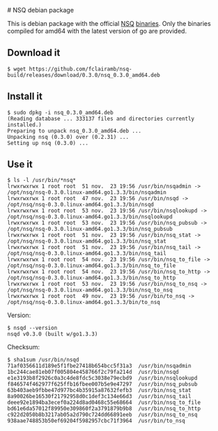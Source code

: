 # NSQ debian package

This is debian package with the official [NSQ](https://github.com/bitly/nsq) [binaries](https://github.com/bitly/nsq/releases). Only the binaries compiled for amd64 with the latest version of go are provided.

## Download it

    $ wget https://github.com/fclairamb/nsq-build/releases/download/0.3.0/nsq_0.3.0_amd64.deb


## Install it

    $ sudo dpkg -i nsq_0.3.0_amd64.deb
    (Reading database ... 333137 files and directories currently installed.)
    Preparing to unpack nsq_0.3.0_amd64.deb ...
    Unpacking nsq (0.3.0) over (0.2.31) ...
    Setting up nsq (0.3.0) ...


## Use it

    $ ls -l /usr/bin/*nsq*
    lrwxrwxrwx 1 root root  51 nov.  23 19:56 /usr/bin/nsqadmin -> /opt/nsq/nsq-0.3.0.linux-amd64.go1.3.3/bin/nsqadmin
    lrwxrwxrwx 1 root root  47 nov.  23 19:56 /usr/bin/nsqd -> /opt/nsq/nsq-0.3.0.linux-amd64.go1.3.3/bin/nsqd
    lrwxrwxrwx 1 root root  53 nov.  23 19:56 /usr/bin/nsqlookupd -> /opt/nsq/nsq-0.3.0.linux-amd64.go1.3.3/bin/nsqlookupd
    lrwxrwxrwx 1 root root  53 nov.  23 19:56 /usr/bin/nsq_pubsub -> /opt/nsq/nsq-0.3.0.linux-amd64.go1.3.3/bin/nsq_pubsub
    lrwxrwxrwx 1 root root  51 nov.  23 19:56 /usr/bin/nsq_stat -> /opt/nsq/nsq-0.3.0.linux-amd64.go1.3.3/bin/nsq_stat
    lrwxrwxrwx 1 root root  51 nov.  23 19:56 /usr/bin/nsq_tail -> /opt/nsq/nsq-0.3.0.linux-amd64.go1.3.3/bin/nsq_tail
    lrwxrwxrwx 1 root root  54 nov.  23 19:56 /usr/bin/nsq_to_file -> /opt/nsq/nsq-0.3.0.linux-amd64.go1.3.3/bin/nsq_to_file
    lrwxrwxrwx 1 root root  54 nov.  23 19:56 /usr/bin/nsq_to_http -> /opt/nsq/nsq-0.3.0.linux-amd64.go1.3.3/bin/nsq_to_http
    lrwxrwxrwx 1 root root  53 nov.  23 19:56 /usr/bin/nsq_to_nsq -> /opt/nsq/nsq-0.3.0.linux-amd64.go1.3.3/bin/nsq_to_nsq
    lrwxrwxrwx 1 root root  49 nov.  23 19:56 /usr/bin/to_nsq -> /opt/nsq/nsq-0.3.0.linux-amd64.go1.3.3/bin/to_nsq


Version:

    $ nsqd --version
    nsqd v0.3.0 (built w/go1.3.3)

Checksum:

    $ sha1sum /usr/bin/nsqd
    71af0356611d189e5f1fbe27418b654bcc5f31a3  /usr/bin/nsqadmin
    1bc244cae81eb07f005804e458766f2c79fa214d  /usr/bin/nsqd
    e1e3193b8f2926c0a3c4de8fdc5c3038e79ecbd9  /usr/bin/nsqlookupd
    f846574f462977f625ffb16fbee007b5e9e47297  /usr/bin/nsq_pubsub
    63b403aeb9fbbe47d977bc4b35915a87632fefb3  /usr/bin/nsq_stat
    8a90026be16530f21792958d0c1def3c134e66d3  /usr/bin/nsq_tail
    deee92e1894ba3ecef0a224d8ad0468c55e68664  /usr/bin/nsq_to_file
    bd61e6da57012f89950e309860f2a3791879b9b8  /usr/bin/nsq_to_http
    c922d2050b8b3217ab05a2d790c724dd66891eeb  /usr/bin/nsq_to_nsq
    938aae748853b50ef69204f5982957cbc71f3964  /usr/bin/to_nsq
